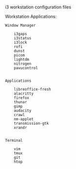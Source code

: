 i3 workstation configuration files

Workstation Applications:

	Window Manager

		i3gaps
		i3status
		i3lock
		rofi
		dunst
		picom
		lightdm
        nitrogen
        pavucontrol


	Applications

		libreoffice-fresh
		alacritty
		firefox
		thunar
		gimp
		audacity
		crawl
		nm-applet
		transmission-gtk
        xrandr


	Terminal

		vim
		tmux
		git
		htop
		
